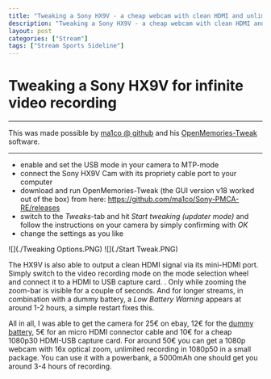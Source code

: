 ```yaml
---
title: "Tweaking a Sony HX9V - a cheap webcam with clean HDMI and unlimited recording"
description: "Tweaking a Sony HX9V - a cheap webcam with clean HDMI and unlimited recording"
layout: post
categories: ["Stream"]
tags: ["Stream Sports Sideline"]
---
```


# Tweaking a Sony HX9V for infinite video recording

---

This was made possible by [ma1co @ github](https://github.com/ma1co) and his [OpenMemories-Tweak](https://github.com/ma1co/OpenMemories-Tweak) software.

---

- enable and set the USB mode in your camera to MTP-mode
- connect the Sony HX9V Cam with its propriety cable port to your computer
- download and run OpenMemories-Tweak (the GUI version v18 worked out of the box) from here: https://github.com/ma1co/Sony-PMCA-RE/releases
- switch to the _Tweaks_-tab and hit _Start tweaking (updater mode)_ and follow the instructions on your camera by simply confirming with _OK_
- change the settings as you like

![](./Tweaking Options.PNG)
![](./Start Tweak.PNG)

The HX9V is also able to output a clean HDMI signal via its mini-HDMI port. Simply switch to the video recording mode on the mode selection wheel and connect it to a HDMI to USB capture card. . Only while zooming the zoom-bar is visible for a couple of seconds.
And for longer streams, in combination with a dummy battery, a _Low Battery Warning_ appears at around 1-2 hours, a simple restart fixes this.

All in all, I was able to get the camera for 25€ on ebay, 12€ for the [dummy battery](https://elektronik-video.de/kamera-netzteile/kamera-netzteil-fuer-sony/385/troy-kamera-netzteil-baugleich-mit-ac-ls5-ac-ls5dk-dk-1g-fuer-sony-cybershot-dsc-h3-h7-h), 5€ for an micro HDMI connector cable and 10€ for a cheap 1080p30 HDMI-USB capture card.
For around 50€ you can get a 1080p webcam with 16x optical zoom, unlimited recording in 1080p50 in a small package.
You can use it with a powerbank, a 5000mAh one should get you around 3-4 hours of recording.

